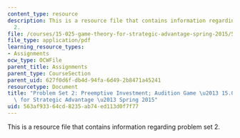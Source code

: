 ```yaml
---
content_type: resource
description: This is a resource file that contains information regarding problem set
  2.
file: /courses/15-025-game-theory-for-strategic-advantage-spring-2015/563af93364cd8235ab74ed113d0f7f77_MIT15_025S15_ProblemSet2.pdf
file_type: application/pdf
learning_resource_types:
- Assignments
ocw_type: OCWFile
parent_title: Assignments
parent_type: CourseSection
parent_uid: 627f0d6f-db4d-94fa-6d49-2b8471a45241
resourcetype: Document
title: "Problem Set 2: Preemptive Investment; Audition Game \u2013 15.025 Game Theory\
  \ for Strategic Advantage \u2013 Spring 2015"
uid: 563af933-64cd-8235-ab74-ed113d0f7f77
---
```

This is a resource file that contains information regarding problem set 2.

